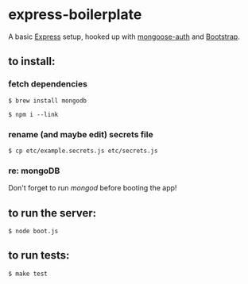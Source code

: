 # express-boilerplate

A basic [Express](http://expressjs.com/) setup, hooked up with [mongoose-auth](https://github.com/bnoguchi/mongoose-auth/) and [Bootstrap](http://twitter.github.com/bootstrap/).

## to install:

### fetch dependencies
```$ brew install mongodb```

```$ npm i --link```

### rename (and maybe edit) secrets file
```$ cp etc/example.secrets.js etc/secrets.js```

### re: mongoDB
Don't forget to run *mongod* before booting the app!


## to run the server:
```$ node boot.js```


## to run tests:
```$ make test```


